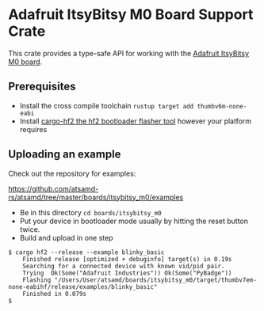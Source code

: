 # Adafruit ItsyBitsy M0 Board Support Crate

This crate provides a type-safe API for working with the [Adafruit ItsyBitsy M0
board](https://www.adafruit.com/product/3727).

## Prerequisites
* Install the cross compile toolchain `rustup target add thumbv6m-none-eabi`
* Install [cargo-hf2 the hf2 bootloader flasher tool](https://crates.io/crates/cargo-hf2) however your platform requires

## Uploading an example
Check out the repository for examples:

https://github.com/atsamd-rs/atsamd/tree/master/boards/itsybitsy_m0/examples

* Be in this directory `cd boards/itsybitsy_m0`
* Put your device in bootloader mode usually by hitting the reset button twice.
* Build and upload in one step
```
$ cargo hf2 --release --example blinky_basic
    Finished release [optimized + debuginfo] target(s) in 0.19s
    Searching for a connected device with known vid/pid pair.
    Trying  Ok(Some("Adafruit Industries")) Ok(Some("PyBadge"))
    Flashing "/Users/User/atsamd/boards/itsybitsy_m0/target/thumbv7em-none-eabihf/release/examples/blinky_basic"
    Finished in 0.079s
$
```